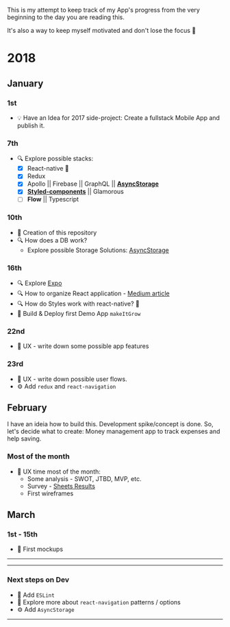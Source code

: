 This is my attempt to keep track of my App's progress from the very beginning to the day you are reading this.

It's also a way to keep myself motivated and don't lose the focus 💪

# 2018
## January

### 1st
- 💡 Have an Idea for 2017 side-project: Create a fullstack Mobile App and publish it.

### 7th
- 🔍 Explore possible stacks:
    - [x] React-native 🦄
    - [x] Redux
    - [x] Apollo || Firebase || GraphQL || **[AsyncStorage](https://facebook.github.io/react-native/docs/asyncstorage.html)**
    - [x] **[Styled-components](https://www.styled-components.com/docs/basics#react-native)** || Glamorous
    - [ ] **Flow** || Typescript

### 10th
- 📍 Creation of this repository
- 🔍 How does a DB work?
    - Explore possible Storage Solutions: [AsyncStorage](https://stackoverflow.com/a/44549668/4737729)


### 16th
- 🔍 Explore [Expo](https://expo.io/)
- 🔍 How to organize React application - [Medium article](https://medium.com/@alexmngn/how-to-better-organize-your-react-applications-2fd3ea1920f1)
- 🔍 How do Styles work with react-native? 🌈
- 🌱 Build & Deploy first Demo App `makeItGrow`


### 22nd
- 📝 UX - write down some possible app features

### 23rd
- 📝 UX - write down possible user flows.
- ⚙️ Add `redux` and `react-navigation`


## February
I have an ideia how to build this. Development spike/concept is done. So, let's decide what to create: Money management app to track expenses and help saving.

### Most of the month
- 🍭 UX time most of the month:
  - Some analysis - SWOT, JTBD, MVP, etc.
  - Survey - [Sheets Results](https://docs.google.com/spreadsheets/d/1ErJ21vRXp2-AyAHy-Z41a5G-GmJJXXl6UlsO9yw9N0k/edit?usp=sharing)
  - First wireframes

## March
### 1st - 15th
  - 🎨 First mockups

---

---

### Next steps on Dev
- 💎 Add `ESLint`
- 🔭 Explore more about `react-navigation` patterns / options
- ⚙️ Add `AsyncStorage`

---

